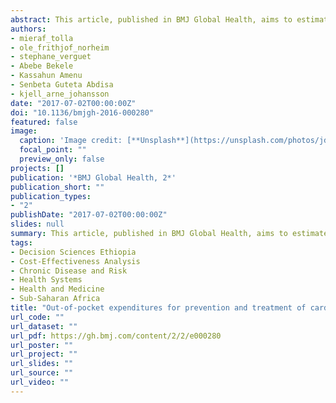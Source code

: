 ```yaml
---
abstract: This article, published in BMJ Global Health, aims to estimate the magnitude and intensity of catastrophic health expenditure (CHE) and factors associated with CHE for the prevention and treatment of cardiovascular disease in hospitals in Addis Ababa. Seeking prevention and treatment services for cardiovascular disease in Addis Ababa was found to pose substantial financial burden on households, affecting the poorest and those who reside outside Addis Ababa more. Economic and geographic inequalities should therefore be considered when setting priorities for expanding coverage of these services. Expanded coverage must go hand-in-hand with implementation of sound prepayment and risk pooling arrangements to ensure financial risk protection to the most needy.
authors:
- mieraf_tolla
- ole_frithjof_norheim
- stephane_verguet
- Abebe Bekele
- Kassahun Amenu
- Senbeta Guteta Abdisa
- kjell_arne_johansson
date: "2017-07-02T00:00:00Z"
doi: "10.1136/bmjgh-2016-000280"
featured: false
image:
  caption: 'Image credit: [**Unsplash**](https://unsplash.com/photos/jdD8gXaTZsc)'
  focal_point: ""
  preview_only: false
projects: []
publication: '*BMJ Global Health, 2*'
publication_short: ""
publication_types:
- "2"
publishDate: "2017-07-02T00:00:00Z"
slides: null
summary: This article, published in BMJ Global Health, aims to estimate the magnitude and intensity of catastrophic health expenditure (CHE) and factors associated with CHE for the prevention and treatment of cardiovascular disease in hospitals in Addis Ababa. Seeking prevention and treatment services for cardiovascular disease in Addis Ababa was found to pose substantial financial burden on households, affecting the poorest and those who reside outside Addis Ababa more. Economic and geographic inequalities should therefore be considered when setting priorities for expanding coverage of these services. Expanded coverage must go hand-in-hand with implementation of sound prepayment and risk pooling arrangements to ensure financial risk protection to the most needy.
tags:
- Decision Sciences Ethiopia
- Cost-Effectiveness Analysis
- Chronic Disease and Risk
- Health Systems
- Health and Medicine
- Sub-Saharan Africa
title: "Out-of-pocket expenditures for prevention and treatment of cardiovascular disease in general and specialised cardiac hospitals in Addis Ababa, Ethiopia: a cross-sectional cohort study"
url_code: ""
url_dataset: ""
url_pdf: https://gh.bmj.com/content/2/2/e000280
url_poster: ""
url_project: ""
url_slides: ""
url_source: ""
url_video: ""
---
```



